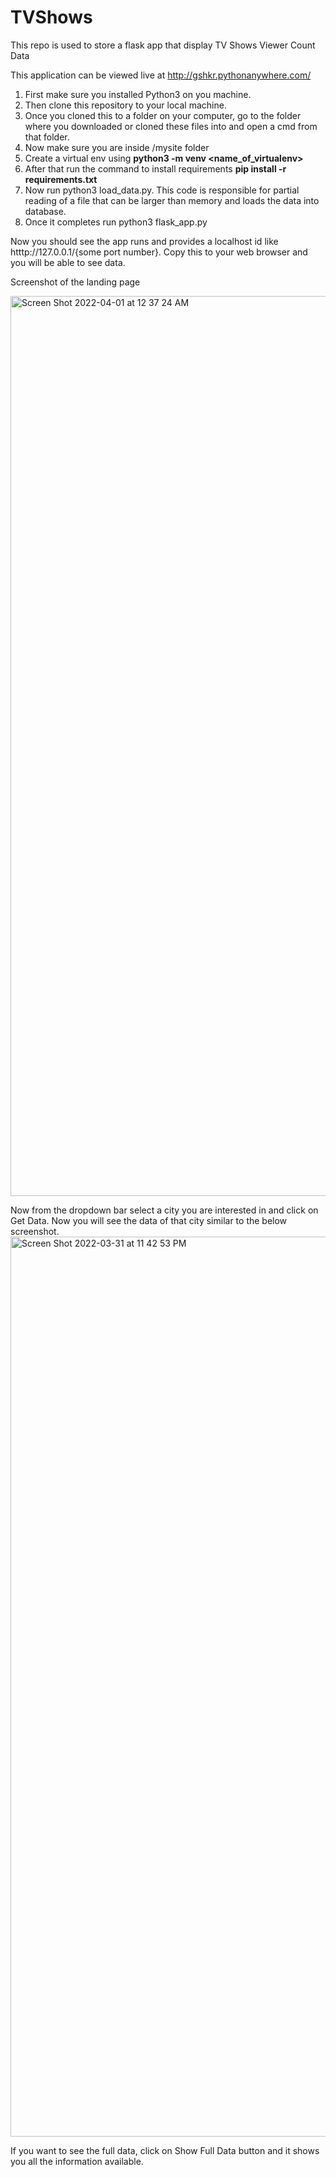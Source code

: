 # TVShows
This repo is used to store a flask app that display TV Shows Viewer Count Data 


This application can be viewed live at http://gshkr.pythonanywhere.com/

1) First make sure you installed Python3 on you machine.
2) Then clone this repository to your local machine.
3) Once you cloned this to a folder on your computer, go to the folder where you downloaded or cloned these files into and open a cmd from that folder.
4) Now make sure you are inside /mysite folder
5) Create a virtual env using **python3 -m venv <name_of_virtualenv>**
6) After that run the command to install requirements **pip install -r requirements.txt**
7) Now run python3 load_data.py. This code is responsible for partial reading of a file that can be larger than memory and loads the data into database.
8) Once it completes run python3 flask_app.py

Now you should see the app runs and provides a localhost id like htttp://127.0.0.1/{some port number}. Copy this to your web browser and you will be able
to see data.

Screenshot of the landing page

<img width="1440" alt="Screen Shot 2022-04-01 at 12 37 24 AM" src="https://user-images.githubusercontent.com/21229628/161195902-dfa95ad6-837a-4184-adaa-26345a7d3028.png">


Now from the dropdown bar select a city you are interested in and click on Get Data. Now you will see the data of that city similar to the below screenshot.
<img width="1440" alt="Screen Shot 2022-03-31 at 11 42 53 PM" src="https://user-images.githubusercontent.com/21229628/161191057-d95db4de-182d-43b2-a158-f80dc2661fbb.png">

If you want to see the full data, click on Show Full Data button and it shows you all the information available.
